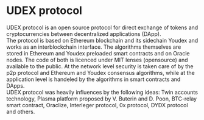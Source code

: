 # UDEX protocol
UDEX protocol is an open source protocol for direct exchange of tokens and cryptocurrencies between decentralized applications (DApp).<br>
The protocol is based on Ethereum blockchain and its sidechain Youdex and works as an interblockchain interface. The algorithms themselves are stored in Ethereum and Youdex preloaded smart contracts and on Oracle nodes. The code of both is licenced under MIT lenses (opensource) and available to the public. At the network level security is taken care of by the p2p protocol and Ethereum and Youdex consensus algorithms, while at the application level is handeled by the algorithms in smart contracts and DApps.<br>
UDEX protocol was heavily influences by the following ideas: Twin accounts technology, Plasma platform proposed by V. Buterin and D. Poon, BTC-relay smart contract, Oraclize, Interleger protocol, 0x protocol, DYDX protocol and others.
